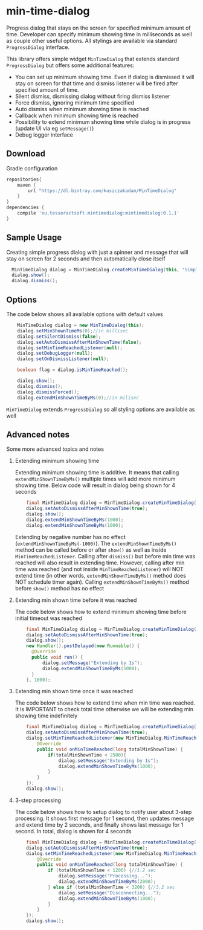 # min-time-dialog
Progress dialog that stays on the screen for specified minimum amount of time.
Developer can specify minimum showing time in milliseconds as well as couple other useful options.
All stylings are available via standard `ProgressDialog` interface.

This library offers simple widget `MinTimeDialog` that extends standard `ProgressDialog` but offers some additional features:
* You can set up minimum showing time. Even if dialog is dismissed it will stay on screen for that time and dismiss
listener will be fired after specified amount of time.
* Silent dismiss, dismissing dialog without firing dismiss listener
* Force dismiss, ignoring minimum time specified
* Auto dismiss when minimum showing time is reached
* Callback when minimum showing time is reached
* Possibility to extend minimum showing time while dialog is in progress (update UI via eg `setMessage()`)
* Debug logger interface

Download
---------
Gradle configuration
```groovy
repositories{
    maven {
        url "https://dl.bintray.com/kuszczakadam/MinTimeDialog"
    }
}
dependencies {
    compile 'eu.tesseractsoft.mintimedialog:mintimedialog:0.1.1'
}
```
Sample Usage
---------

Creating simple progress dialog with just a spinner and message that will stay on screen for 2 seconds
and then automatically close itself
```java
  MinTimeDialog dialog = MinTimeDialog.createMinTimeDialog(this, "Simple processing", 2000);
  dialog.show();
  dialog.dismiss();
```

Options
---------
The code below shows all available options with default values
```java
    MinTimeDialog dialog = new MinTimeDialog(this);
    dialog.setMinShownTimeMs(0);//in millisec
    dialog.setSilentDismiss(false);
    dialog.setAutoDismissAfterMinShownTime(false);
    dialog.setMinTimeReachedListener(null);
    dialog.setDebugLogger(null);
    dialog.setOnDismissListener(null);

    boolean flag = dialog.isMinTimeReached();

    dialog.show();
    dialog.dismiss();
    dialog.dismissForced();
    dialog.extendMinShownTimeByMs(0);//in milisec
```

`MinTimeDialog` extends `ProgressDialog` so all styling options are available as well

Advanced notes
---------

Some more advanced topics and notes

1. Extending minimum showing time

    Extending minimum showing time is additive. It means that calling `extendMinShownTimeByMs()` multiple times
    will add more minimum showing time. Below code will result in dialog being shown for 4 seconds
    ```java
        final MinTimeDialog dialog = MinTimeDialog.createMinTimeDialog(this, "Initial 2s...", 2000);
        dialog.setAutoDismissAfterMinShownTime(true);
        dialog.show();
        dialog.extendMinShownTimeByMs(1000);
        dialog.extendMinShownTimeByMs(1000);
    ```
    Extending by negative number has no effect (`extendMinShownTimeByMs(-1000)`).
    The `extendMinShownTimeByMs()` method can be called before or after `show()` as well as inside
    `MinTimeReachedListener`. Calling after `dismiss()` but before min time was reached will also result
    in extending time. However, calling after min time was reached (and not inside `MinTimeReachedListener`)
    will NOT extend time (in other words, `extendMinShownTimeByMs()` method does NOT schedule timer again).
    Calling `extendMinShownTimeByMs()` method before `show()` method has no effect

2. Extending min shown time before it was reached

    The code below shows how to extend minimum showing time before initial timeout was reached
    ```java
        final MinTimeDialog dialog = MinTimeDialog.createMinTimeDialog(this, "Initial 2s...", 2000);
        dialog.setAutoDismissAfterMinShownTime(true);
        dialog.show();
        new Handler().postDelayed(new Runnable() {
          @Override
          public void run() {
              dialog.setMessage("Extending by 1s");
              dialog.extendMinShownTimeByMs(1000);
          }
        }, 1000);
    ```
3. Extending min shown time once it was reached

    The code below shows how to extend time when min time was reached.
    It is IMPORTANT to check total time otherwise we will be extending min showing time indefinitely
    ```java
        final MinTimeDialog dialog = MinTimeDialog.createMinTimeDialog(this, "Initial 2s...", 2000);
        dialog.setAutoDismissAfterMinShownTime(true);
        dialog.setMinTimeReachedListener(new MinTimeDialog.MinTimeReachedListener() {
            @Override
            public void onMinTimeReached(long totalMinShownTime) {
                if(totalMinShownTime < 2500){
                    dialog.setMessage("Extending by 1s");
                    dialog.extendMinShownTimeByMs(1000);
                }
            }
        });
        dialog.show();
    ```
4. 3-step processing

    The code below shows how to setup dialog to notify user about 3-step processing.
    It shows first message for 1 second, then updates message and extend time by 2 seconds, and
    finally shows last message for 1 second. In total, dialog is shown for 4 seconds
    ```java
        final MinTimeDialog dialog = MinTimeDialog.createMinTimeDialog(this, "Connecting...", 1000);
        dialog.setAutoDismissAfterMinShownTime(true);
        dialog.setMinTimeReachedListener(new MinTimeDialog.MinTimeReachedListener() {
            @Override
            public void onMinTimeReached(long totalMinShownTime) {
                if (totalMinShownTime < 1200) {//1.2 sec
                    dialog.setMessage("Processing...");
                    dialog.extendMinShownTimeByMs(2000);
                } else if (totalMinShownTime < 3200) {//3.2 sec
                    dialog.setMessage("Disconnecting...");
                    dialog.extendMinShownTimeByMs(1000);
                }
            }
        });
        dialog.show();
    ```

